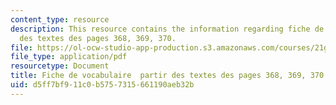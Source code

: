 ```yaml
---
content_type: resource
description: This resource contains the information regarding fiche de vocabulaire  partir
  des textes des pages 368, 369, 370.
file: https://ol-ocw-studio-app-production.s3.amazonaws.com/courses/21g-302-french-ii-fall-2004/d5ff7bf911c0b5757315661190aeb32b_MIT21G_302_F04_vocab_M.pdf
file_type: application/pdf
resourcetype: Document
title: Fiche de vocabulaire  partir des textes des pages 368, 369, 370
uid: d5ff7bf9-11c0-b575-7315-661190aeb32b
---
```

